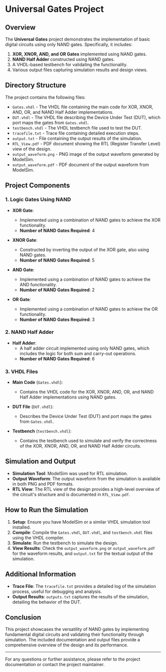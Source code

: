 # Universal Gates Project

## Overview

The **Universal Gates** project demonstrates the implementation of basic digital circuits using only NAND gates. Specifically, it includes:

1. **XOR, XNOR, AND, and OR Gates** implemented using NAND gates.
2. **NAND Half Adder** constructed using NAND gates.
3. A VHDL-based testbench for validating the functionality.
4. Various output files capturing simulation results and design views.

## Directory Structure

The project contains the following files:

- `Gates.vhdl` - The VHDL file containing the main code for XOR, XNOR, AND, OR, and NAND Half Adder implementations.
- `DUT.vhdl` - The VHDL file describing the Device Under Test (DUT), which port maps the gates from `Gates.vhdl`.
- `testbench.vhdl` - The VHDL testbench file used to test the DUT.
- `tracefile.txt` - Trace file containing detailed execution steps.
- `output.txt` - File containing the output results of the simulation.
- `RTL_View.pdf` - PDF document showing the RTL (Register Transfer Level) view of the design.
- `output_waveform.png` - PNG image of the output waveform generated by ModelSim.
- `output_waveform.pdf` - PDF document of the output waveform from ModelSim.

## Project Components

### 1. Logic Gates Using NAND

- **XOR Gate**:
  - Implemented using a combination of NAND gates to achieve the XOR functionality.
  - **Number of NAND Gates Required**: 4

- **XNOR Gate**:
  - Constructed by inverting the output of the XOR gate, also using NAND gates.
  - **Number of NAND Gates Required**: 5

- **AND Gate**:
  - Implemented using a combination of NAND gates to achieve the AND functionality.
  - **Number of NAND Gates Required**: 2

- **OR Gate**:
  - Implemented using a combination of NAND gates to achieve the OR functionality.
  - **Number of NAND Gates Required**: 3

### 2. NAND Half Adder

- **Half Adder**:
  - A half adder circuit implemented using only NAND gates, which includes the logic for both sum and carry-out operations.
  - **Number of NAND Gates Required**: 6

### 3. VHDL Files

- **Main Code** (`Gates.vhdl`):
  - Contains the VHDL code for the XOR, XNOR, AND, OR, and NAND Half Adder implementations using NAND gates.
  
- **DUT File** (`DUT.vhdl`):
  - Describes the Device Under Test (DUT) and port maps the gates from `Gates.vhdl`.

- **Testbench** (`testbench.vhdl`):
  - Contains the testbench used to simulate and verify the correctness of the XOR, XNOR, AND, OR, and NAND Half Adder circuits.

## Simulation and Output

- **Simulation Tool**: ModelSim was used for RTL simulation.
- **Output Waveform**: The output waveform from the simulation is available in both PNG and PDF formats.
- **RTL View**: The RTL view of the design provides a high-level overview of the circuit's structure and is documented in `RTL_View.pdf`.

## How to Run the Simulation

1. **Setup**: Ensure you have ModelSim or a similar VHDL simulation tool installed.
2. **Compile**: Compile the `Gates.vhdl`, `DUT.vhdl`, and `testbench.vhdl` files using the VHDL compiler.
3. **Simulate**: Run the testbench to simulate the design.
4. **View Results**: Check the `output_waveform.png` or `output_waveform.pdf` for the waveform results, and `output.txt` for the textual output of the simulation.

## Additional Information

- **Trace File**: The `tracefile.txt` provides a detailed log of the simulation process, useful for debugging and analysis.
- **Output Results**: `outputs.txt` captures the results of the simulation, detailing the behavior of the DUT.

## Conclusion

This project showcases the versatility of NAND gates by implementing fundamental digital circuits and validating their functionality through simulation. The included documentation and output files provide a comprehensive overview of the design and its performance.

---

For any questions or further assistance, please refer to the project documentation or contact the project maintainer.
